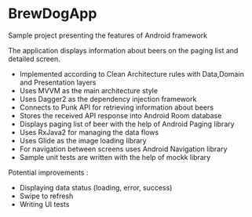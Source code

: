 # BrewDogApp

Sample project presenting the features of Android framework

The application displays information about beers on the paging list and detailed screen.


* Implemented according to Clean Architecture rules with Data,Domain and Presentation layers
* Uses MVVM as the main architecture style
* Uses Dagger2 as the dependency injection framework
* Connects to Punk API for retrieving information about beers
* Stores the received API response into Android Room database
* Displays paging list of beer with the help of Android Paging library
* Uses RxJava2 for managing the data flows
* Uses Glide as the image loading library
* For navigation between screens uses Android Navigation library
* Sample unit tests are written with the help of mockk library

Potential improvements : 
* Displaying data status (loading, error, success)
* Swipe to refresh
* Writing UI tests
